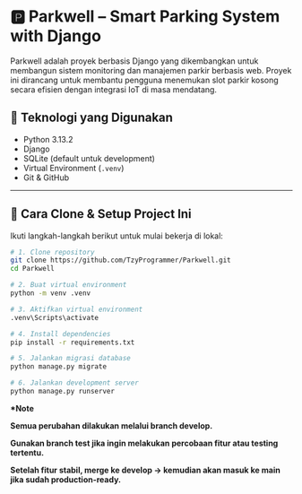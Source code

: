 # 🅿️ Parkwell – Smart Parking System with Django

Parkwell adalah proyek berbasis Django yang dikembangkan untuk membangun sistem monitoring dan manajemen parkir berbasis web. Proyek ini dirancang untuk membantu pengguna menemukan slot parkir kosong secara efisien dengan integrasi IoT di masa mendatang.

## 🚀 Teknologi yang Digunakan
- Python 3.13.2
- Django
- SQLite (default untuk development)
- Virtual Environment (`.venv`)
- Git & GitHub

---

## 🔧 Cara Clone & Setup Project Ini

Ikuti langkah-langkah berikut untuk mulai bekerja di lokal:

```bash
# 1. Clone repository
git clone https://github.com/TzyProgrammer/Parkwell.git
cd Parkwell

# 2. Buat virtual environment
python -m venv .venv

# 3. Aktifkan virtual environment
.venv\Scripts\activate

# 4. Install dependencies
pip install -r requirements.txt

# 5. Jalankan migrasi database
python manage.py migrate

# 6. Jalankan development server
python manage.py runserver
```

<b>*Note<b>

Semua perubahan dilakukan melalui branch develop.

Gunakan branch test jika ingin melakukan percobaan fitur atau testing tertentu.

Setelah fitur stabil, merge ke develop → kemudian akan masuk ke main jika sudah production-ready.
